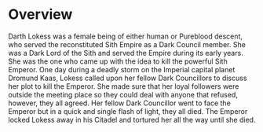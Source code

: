 # Overview
Darth Lokess was a female being of either human or Pureblood descent, who served the reconstituted Sith Empire as a Dark Council member.
She was a Dark Lord of the Sith and served the Empire during its early years.
She was the one who came up with the idea to kill the powerful Sith Emperor.
One day during a deadly storm on the Imperial capital planet Dromund Kaas, Lokess called upon her fellow Dark Councillors to discuss her plot to kill the Emperor.
She made sure that her loyal followers were outside the meeting place so they could deal with anyone that refused, however, they all agreed.
Her fellow Dark Councillor went to face the Emperor but in a quick and single flash of light, they all died.
The Emperor locked Lokess away in his Citadel and tortured her all the way until she died.